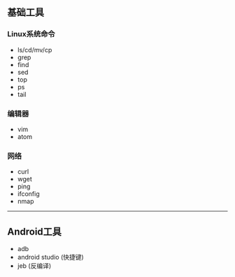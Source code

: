 
## 基础工具
### Linux系统命令
- ls/cd/mv/cp
- grep
- find
- sed
- top
- ps
- tail  
### 编辑器
- vim
- atom  
### 网络
- curl
- wget
- ping 
- ifconfig
- nmap

--------------- 
## Android工具
- adb
- android studio (快捷键) 
- jeb (反编译)
